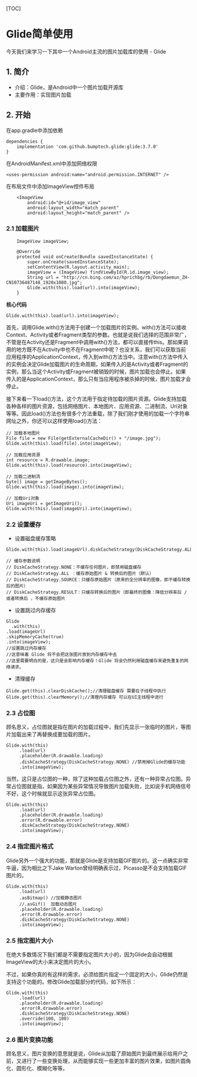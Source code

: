 [TOC]
# Glide简单使用
今天我们来学习一下其中一个Android主流的图片加载库的使用 - Glide
## 1. 简介
* 介绍：Glide，是Android中一个图片加载开源库
* 主要作用：实现图片加载
## 2. 开始
在app.gradle中添加依赖
```
dependencies {
    implementation 'com.github.bumptech.glide:glide:3.7.0'
}
```
在AndroidManifest.xml中添加网络权限
```
<uses-permission android:name="android.permission.INTERNET" />
```
在布局文件中添加ImageView控件布局
```
    <ImageView
        android:id="@+id/image_view"
        android:layout_width="match_parent"
        android:layout_height="match_parent" />
```
### 2.1 加载图片

```
    ImageView imageView;

    @Override
    protected void onCreate(Bundle savedInstanceState) {
        super.onCreate(savedInstanceState);
        setContentView(R.layout.activity_main);
        imageView = (ImageView) findViewById(R.id.image_view);
        String url = "http://cn.bing.com/az/hprichbg/rb/Dongdaemun_ZH-CN10736487148_1920x1080.jpg";
        Glide.with(this).load(url).into(imageView);
    }
```
**核心代码**
```
Glide.with(this).load(url).into(imageView);
```
首先，调用Glide.with()方法用于创建一个加载图片的实例。with()方法可以接收Context、Activity或者Fragment类型的参数。也就是说我们选择的范围非常广，不管是在Activity还是Fragment中调用with()方法，都可以直接传this。那如果调用的地方既不在Activity中也不在Fragment中呢？也没关系，我们可以获取当前应用程序的ApplicationContext，传入到with()方法当中。注意with()方法中传入的实例会决定Glide加载图片的生命周期，如果传入的是Activity或者Fragment的实例，那么当这个Activity或Fragment被销毁的时候，图片加载也会停止。如果传入的是ApplicationContext，那么只有当应用程序被杀掉的时候，图片加载才会停止。

接下来看一下load()方法，这个方法用于指定待加载的图片资源。Glide支持加载各种各样的图片资源，包括网络图片、本地图片、应用资源、二进制流、Uri对象等等。因此load()方法也有很多个方法重载，除了我们刚才使用的加载一个字符串网址之外，你还可以这样使用load()方法：
```
// 加载本地图片
File file = new File(getExternalCacheDir() + "/image.jpg");
Glide.with(this).load(file).into(imageView);

// 加载应用资源
int resource = R.drawable.image;
Glide.with(this).load(resource).into(imageView);

// 加载二进制流
byte[] image = getImageBytes();
Glide.with(this).load(image).into(imageView);

// 加载Uri对象
Uri imageUri = getImageUri();
Glide.with(this).load(imageUri).into(imageView);
```

### 2.2 设置缓存
* 设置磁盘缓存策略

```
Glide.with(this).load(imageUrl).diskCacheStrategy(DiskCacheStrategy.ALL).into(imageView);

// 缓存参数说明
// DiskCacheStrategy.NONE：不缓存任何图片，即禁用磁盘缓存
// DiskCacheStrategy.ALL ：缓存原始图片 & 转换后的图片（默认）
// DiskCacheStrategy.SOURCE：只缓存原始图片（原来的全分辨率的图像，即不缓存转换后的图片）
// DiskCacheStrategy.RESULT：只缓存转换后的图片（即最终的图像：降低分辨率后 / 或者转换后 ，不缓存原始图片
```
* 设置跳过内存缓存
```
Glide
  .with(this)
.load(imageUrl)
.skipMemoryCache(true)
.into(imageView);
//设置跳过内存缓存
//这意味着 Glide 将不会把这张图片放到内存缓存中去
//这里需要明白的是，这只是会影响内存缓存！Glide 将会仍然利用磁盘缓存来避免重复的网络请求。
```
* 清理缓存
```
Glide.get(this).clearDiskCache();//清理磁盘缓存 需要在子线程中执行 
Glide.get(this).clearMemory();//清理内存缓存 可以在UI主线程中进行
```

### 2.3 占位图
顾名思义，占位图就是指在图片的加载过程中，我们先显示一张临时的图片，等图片加载出来了再替换成要加载的图片。
```
Glide.with(this)
     .load(url)
     .placeholder(R.drawable.loading)
     .diskCacheStrategy(DiskCacheStrategy.NONE) //禁用掉Glide的缓存功能
     .into(imageView);
```
当然，这只是占位图的一种，除了这种加载占位图之外，还有一种异常占位图。异常占位图就是指，如果因为某些异常情况导致图片加载失败，比如说手机网络信号不好，这个时候就显示这张异常占位图。
```
Glide.with(this)
     .load(url)
     .placeholder(R.drawable.loading)
     .error(R.drawable.error)
     .diskCacheStrategy(DiskCacheStrategy.NONE)
     .into(imageView);
```
### 2.4 指定图片格式
Glide另外一个强大的功能，那就是Glide是支持加载GIF图片的。这一点确实非常牛逼，因为相比之下Jake Warton曾经明确表示过，Picasso是不会支持加载GIF图片的。
```
Glide.with(this)
     .load(url)
     .asBitmap() //加载静态图片
     //.asGif()  加载动态图片
     .placeholder(R.drawable.loading)
     .error(R.drawable.error)
     .diskCacheStrategy(DiskCacheStrategy.NONE)
     .into(imageView);
```
### 2.5 指定图片大小
在绝大多数情况下我们都是不需要指定图片大小的，因为Glide会自动根据ImageView的大小来决定图片的大小。

不过，如果你真的有这样的需求，必须给图片指定一个固定的大小，Glide仍然是支持这个功能的。修改Glide加载部分的代码，如下所示：
```
Glide.with(this)
     .load(url)
     .placeholder(R.drawable.loading)
     .error(R.drawable.error)
     .diskCacheStrategy(DiskCacheStrategy.NONE)
     .override(100, 100)
     .into(imageView);
```
### 2.6 图片变换功能
顾名思义，图片变换的意思就是说，Glide从加载了原始图片到最终展示给用户之前，又进行了一些变换处理，从而能够实现一些更加丰富的图片效果，如图片圆角化、圆形化、模糊化等等。
